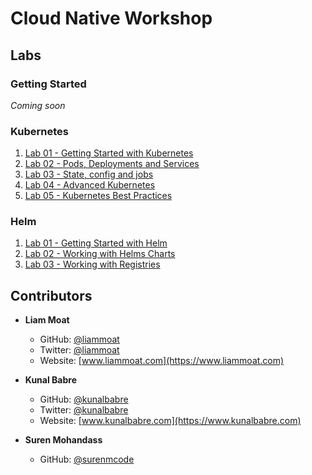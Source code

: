 # Cloud Native Workshop

## Labs

### Getting Started

*Coming soon*

### Kubernetes

1. [Lab 01 - Getting Started with Kubernetes](./Day%2001_Kubernetes/labs/01-getting-started-with-kubernetes.md)
1. [Lab 02 - Pods, Deployments and Services](./Day%2001_Kubernetes/labs/02-pods-deployments-and-services.md)
1. [Lab 03 - State, config and jobs](./Day%2001_Kubernetes/labs/03-state-config-and-jobs.md)
1. [Lab 04 - Advanced Kubernetes](./Day%2001_Kubernetes/labs/04-advanced-kubernetes.md)
1. [Lab 05 - Kubernetes Best Practices](./Day%2001_Kubernetes/labs/05-kubernetes-best-practices.md)

### Helm

1. [Lab 01 - Getting Started with Helm](./Day%2002_Helm/labs/01-getting-started-with-helm.md)
1. [Lab 02 - Working with Helms Charts](./Day%2002_Helm/labs/02-working-with-helms-charts.md)
1. [Lab 03 - Working with Registries](./Day%2002_Helm/labs/03-working-with-registries.md)

## Contributors

* **Liam Moat**

    * GitHub: [@liammoat](https://github.com/liammoat)
    * Twitter: [@liammoat](https://www.twitter.com/liammoat)
    * Website: [www.liammoat.com](https://www.liammoat.com)

* **Kunal Babre**

    * GitHub: [@kunalbabre](https://github.com/kunalbabre)
    * Twitter: [@kunalbabre](https://www.twitter.com/kunalbabre)
    * Website: [www.kunalbabre.com](https://www.kunalbabre.com)

* **Suren Mohandass**

    * GitHub: [@surenmcode](https://github.com/surenmcode)